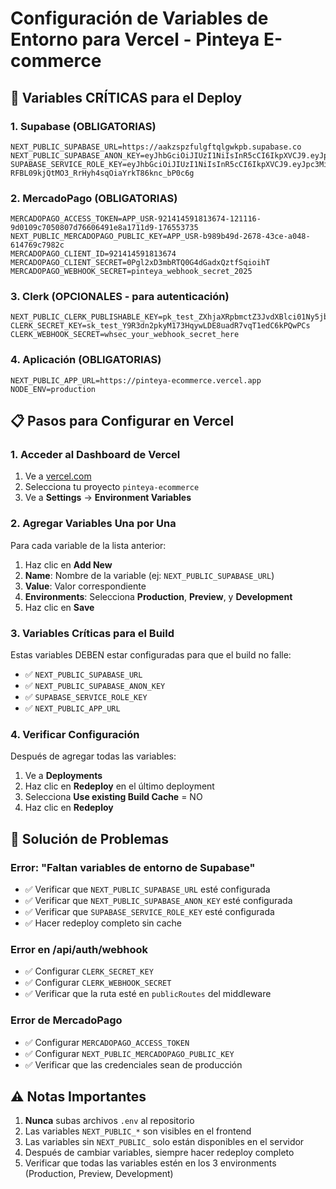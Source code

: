 # Configuración de Variables de Entorno para Vercel - Pinteya E-commerce

## 🚨 Variables CRÍTICAS para el Deploy

### 1. Supabase (OBLIGATORIAS)
```
NEXT_PUBLIC_SUPABASE_URL=https://aakzspzfulgftqlgwkpb.supabase.co
NEXT_PUBLIC_SUPABASE_ANON_KEY=eyJhbGciOiJIUzI1NiIsInR5cCI6IkpXVCJ9.eyJpc3MiOiJzdXBhYmFzZSIsInJlZiI6ImFha3pzcHpmdWxnZnRxbGd3a3BiIiwicm9sZSI6ImFub24iLCJpYXQiOjE3NDkzMzQxMTIsImV4cCI6MjA2NDkxMDExMn0.4f3FScXKA5xnSUekHWhtautpqejwYupPI15dJ0oatlM
SUPABASE_SERVICE_ROLE_KEY=eyJhbGciOiJIUzI1NiIsInR5cCI6IkpXVCJ9.eyJpc3MiOiJzdXBhYmFzZSIsInJlZiI6ImFha3pzcHpmdWxnZnRxbGd3a3BiIiwicm9sZSI6InNlcnZpY2Vfcm9sZSIsImlhdCI6MTc0OTMzNDExMiwiZXhwIjoyMDY0OTEwMTEyfQ.r-RFBL09kjQtMO3_RrHyh4sqOiaYrkT86knc_bP0c6g
```

### 2. MercadoPago (OBLIGATORIAS)
```
MERCADOPAGO_ACCESS_TOKEN=APP_USR-921414591813674-121116-9d0109c7050807d76606491e8a1711d9-176553735
NEXT_PUBLIC_MERCADOPAGO_PUBLIC_KEY=APP_USR-b989b49d-2678-43ce-a048-614769c7982c
MERCADOPAGO_CLIENT_ID=921414591813674
MERCADOPAGO_CLIENT_SECRET=0Pgl2xD3mbRTQ0G4dGadxQztfSqioihT
MERCADOPAGO_WEBHOOK_SECRET=pinteya_webhook_secret_2025
```

### 3. Clerk (OPCIONALES - para autenticación)
```
NEXT_PUBLIC_CLERK_PUBLISHABLE_KEY=pk_test_ZXhjaXRpbmctZ3JvdXBlci01Ny5jbGVyay5hY2NvdW50cy5kZXYk
CLERK_SECRET_KEY=sk_test_Y9R3dn2pkyM173HqywLDE8uadR7vqT1edC6kPQwPCs
CLERK_WEBHOOK_SECRET=whsec_your_webhook_secret_here
```

### 4. Aplicación (OBLIGATORIAS)
```
NEXT_PUBLIC_APP_URL=https://pinteya-ecommerce.vercel.app
NODE_ENV=production
```

## 📋 Pasos para Configurar en Vercel

### 1. Acceder al Dashboard de Vercel
1. Ve a [vercel.com](https://vercel.com)
2. Selecciona tu proyecto `pinteya-ecommerce`
3. Ve a **Settings** → **Environment Variables**

### 2. Agregar Variables Una por Una
Para cada variable de la lista anterior:
1. Haz clic en **Add New**
2. **Name**: Nombre de la variable (ej: `NEXT_PUBLIC_SUPABASE_URL`)
3. **Value**: Valor correspondiente
4. **Environments**: Selecciona **Production**, **Preview**, y **Development**
5. Haz clic en **Save**

### 3. Variables Críticas para el Build
Estas variables DEBEN estar configuradas para que el build no falle:
- ✅ `NEXT_PUBLIC_SUPABASE_URL`
- ✅ `NEXT_PUBLIC_SUPABASE_ANON_KEY`
- ✅ `SUPABASE_SERVICE_ROLE_KEY`
- ✅ `NEXT_PUBLIC_APP_URL`

### 4. Verificar Configuración
Después de agregar todas las variables:
1. Ve a **Deployments**
2. Haz clic en **Redeploy** en el último deployment
3. Selecciona **Use existing Build Cache** = NO
4. Haz clic en **Redeploy**

## 🔧 Solución de Problemas

### Error: "Faltan variables de entorno de Supabase"
- ✅ Verificar que `NEXT_PUBLIC_SUPABASE_URL` esté configurada
- ✅ Verificar que `NEXT_PUBLIC_SUPABASE_ANON_KEY` esté configurada
- ✅ Verificar que `SUPABASE_SERVICE_ROLE_KEY` esté configurada
- ✅ Hacer redeploy completo sin cache

### Error en /api/auth/webhook
- ✅ Configurar `CLERK_SECRET_KEY`
- ✅ Configurar `CLERK_WEBHOOK_SECRET`
- ✅ Verificar que la ruta esté en `publicRoutes` del middleware

### Error de MercadoPago
- ✅ Configurar `MERCADOPAGO_ACCESS_TOKEN`
- ✅ Configurar `NEXT_PUBLIC_MERCADOPAGO_PUBLIC_KEY`
- ✅ Verificar que las credenciales sean de producción

## ⚠️ Notas Importantes

1. **Nunca** subas archivos `.env` al repositorio
2. Las variables `NEXT_PUBLIC_*` son visibles en el frontend
3. Las variables sin `NEXT_PUBLIC_` solo están disponibles en el servidor
4. Después de cambiar variables, siempre hacer redeploy completo
5. Verificar que todas las variables estén en los 3 environments (Production, Preview, Development)
